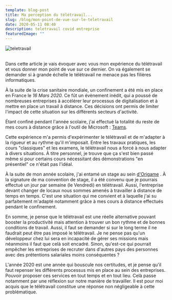 ```yaml
---
template: blog-post
title: Ma perception du télétravail...
slug: /blog/mon-point-de-vue-sur-le-teletravail
date: 2020-05-11 08:40
description: teletravail covid entreprise
featuredImage: ""
---
```

![teletravail](/assets/teletravail.png "Télétravail")

\
Dans cette article je vais évoquer avec vous mon expérience du télétravail et vous donner mon point de vue sur ce dernier. On va également se demander si à grande échelle le télétravail ne menace pas les filières informatiques. 



À la suite de la crise sanitaire mondiale, un confinement a été mis en place en France le *16 Mars  2020.* Ce fût un évènement inédit, qui a poussé de nombreuses entreprises à accélérer leur processus de digitalisation et à mettre en place un travail à distance. Ces décisions ont permis de limiter l'impact de cette situation sur les différents secteurs d'activité. 

Étant confiné pendant l'année scolaire, j'ai effectué la totalité du reste de mes cours à distance grâce à l'outil de Microsoft : [Teams](https://www.microsoft.com/fr-fr/microsoft-365/microsoft-teams/download-app).

Cette expérience m'a permis d'expérimenter le télétravail et de m'adapter à la rigueur et au rythme qu'il m'imposait. Entre les travaux pratiques, les cours "classiques" et les examens, le télétravail nous a forcé à nous adapter à divers situations. À titre personnel, je trouve que ça s'est bien passé même si pour certains cours nécessitant des démonstrations "en présentiel" ce n'était pas l'idéal.



À la suite de mon année scolaire, j'ai entamé un stage au sein <a href="https://origame.fr/" target="_blank">d'Origame</a>
. À la signature de ma convention de stage, il a été convenu que je pourrais effectué un jour par semaine (le Vendredi) en télétravail. Aussi, l'entreprise devant changer de locaux nous sommes amenés à travailler à distance de temps en temps. C'est une situation qui me convient et à laquelle j'ai su parfaitement m'adapté notamment grâce à mes cours à distance effectués pendant le confinement.



En somme, je pense que le télétravail est une réelle alternative pouvant booster la productivité mais attention à trouver un bon rythme et de bonnes conditions de travail. Aussi, il faut se demander si sur le long terme il ne faudrait peut être pas imposé le télétravail. Je ne pense pas qu'un développeur chez lui sera en incapacité de gérer ses missions mais néanmoins il faut que celà soit encadré. Sinon, qu'est-ce qui pourrait empêcher les entreprises de recruter dans d'autres pays des personnes avec des prétentions salariales moins conséquentes ? 



L'année 2020 est une année qui bouscule nos certitudes, et je pense qu'il faut repenser les différents processus mis en place au sein des entreprises. Pouvoir proposer ces services en tout temps et en tout lieu. Celà passe notamment par une réflexion sur notre manière de travailler. Il est pour moi acquis que le télétravail constitue une réponse non négligeable à cette problématique.